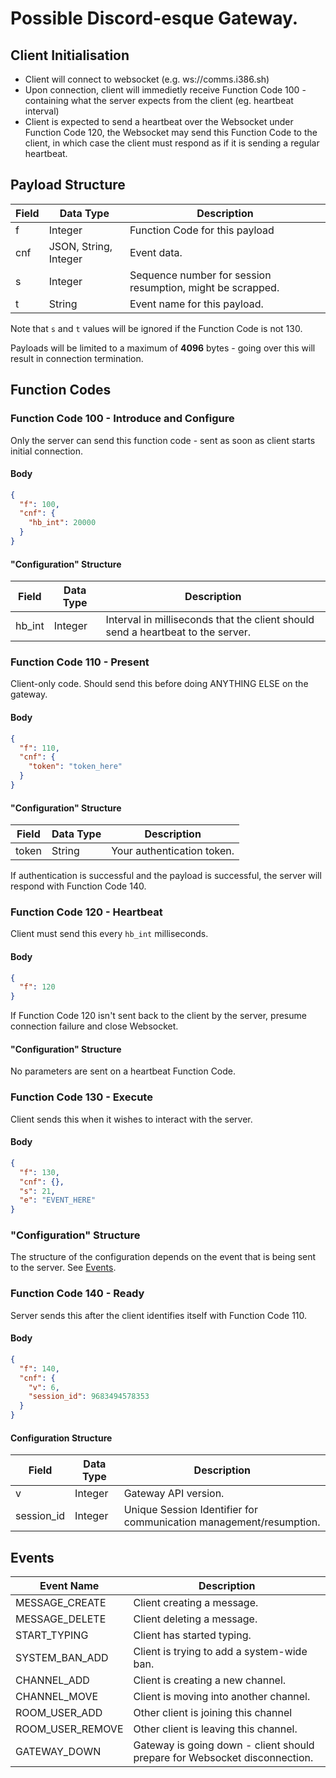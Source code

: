 # Possible Discord-esque Gateway.

## Client Initialisation
- Client will connect to websocket (e.g. ws://comms.i386.sh)
- Upon connection, client will immedietly receive Function Code 100 - containing what the server expects from the client (eg. heartbeat interval)
- Client is expected to send a heartbeat over the Websocket under Function Code 120, the Websocket may send this Function Code to the client, in which case the client must respond as if it is sending a regular heartbeat.

## Payload Structure

Field | Data Type | Description
------|-----------|------------
f | Integer | Function Code for this payload
cnf | JSON, String, Integer | Event data.
s | Integer | Sequence number for session resumption, might be scrapped.
t | String | Event name for this payload.

Note that `s` and `t` values will be ignored if the Function Code is not 130.

Payloads will be limited to a maximum of **4096** bytes - going over this will result in connection termination.

## Function Codes

### Function Code 100 - Introduce and Configure

Only the server can send this function code - sent as soon as client starts initial connection.

#### Body
```json
{
  "f": 100,
  "cnf": {
    "hb_int": 20000
  }
}
```

#### "Configuration" Structure
Field | Data Type | Description
------|-----------|------------
hb_int | Integer | Interval in milliseconds that the client should send a heartbeat to the server.

### Function Code 110 - Present

Client-only code. Should send this before doing ANYTHING ELSE on the gateway.

#### Body
```json
{
  "f": 110,
  "cnf": {
    "token": "token_here"
  }
}
```

#### "Configuration" Structure
Field | Data Type | Description
------|-----------|------------
token | String | Your authentication token.

If authentication is successful and the payload is successful, the server will respond with Function Code 140.

### Function Code 120 - Heartbeat

Client must send this every ``hb_int`` milliseconds.

#### Body
```json
{
  "f": 120
}
```

If Function Code 120 isn't sent back to the client by the server, presume connection failure and close Websocket.

#### "Configuration" Structure

No parameters are sent on a heartbeat Function Code.

### Function Code 130 - Execute

Client sends this when it wishes to interact with the server.

#### Body
```json
{
  "f": 130,
  "cnf": {},
  "s": 21,
  "e": "EVENT_HERE"
}
```
### "Configuration" Structure

The structure of the configuration depends on the event that is being sent to the server. See [Events](https://github.com/i386chat/i386chat_docs/blob/main/Possible_Gateway.MD#events).

### Function Code 140 - Ready

Server sends this after the client identifies itself with Function Code 110.

#### Body
```json
{
  "f": 140,
  "cnf": {
    "v": 6,
    "session_id": 9683494578353
  }
}
```

#### Configuration Structure
|Field|Data Type|Description
------|---------|-----------
v | Integer | Gateway API version.
session_id | Integer | Unique Session Identifier for communication management/resumption.

## Events

|Event Name|Description|
-----------|------------
MESSAGE_CREATE | Client creating a message.
MESSAGE_DELETE | Client deleting a message.
START_TYPING | Client has started typing.
SYSTEM_BAN_ADD | Client is trying to add a system-wide ban.
CHANNEL_ADD | Client is creating a new channel.
CHANNEL_MOVE | Client is moving into another channel.
ROOM_USER_ADD | Other client is joining this channel
ROOM_USER_REMOVE | Other client is leaving this channel.
GATEWAY_DOWN | Gateway is going down - client should prepare for Websocket disconnection.

